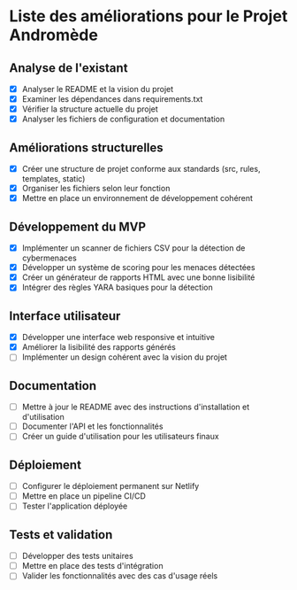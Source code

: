 # Liste des améliorations pour le Projet Andromède

## Analyse de l'existant
- [x] Analyser le README et la vision du projet
- [x] Examiner les dépendances dans requirements.txt
- [x] Vérifier la structure actuelle du projet
- [x] Analyser les fichiers de configuration et documentation

## Améliorations structurelles
- [x] Créer une structure de projet conforme aux standards (src, rules, templates, static)
- [x] Organiser les fichiers selon leur fonction
- [x] Mettre en place un environnement de développement cohérent

## Développement du MVP
- [x] Implémenter un scanner de fichiers CSV pour la détection de cybermenaces
- [x] Développer un système de scoring pour les menaces détectées
- [x] Créer un générateur de rapports HTML avec une bonne lisibilité
- [x] Intégrer des règles YARA basiques pour la détection

## Interface utilisateur
- [x] Développer une interface web responsive et intuitive
- [x] Améliorer la lisibilité des rapports générés
- [ ] Implémenter un design cohérent avec la vision du projet

## Documentation
- [ ] Mettre à jour le README avec des instructions d'installation et d'utilisation
- [ ] Documenter l'API et les fonctionnalités
- [ ] Créer un guide d'utilisation pour les utilisateurs finaux

## Déploiement
- [ ] Configurer le déploiement permanent sur Netlify
- [ ] Mettre en place un pipeline CI/CD
- [ ] Tester l'application déployée

## Tests et validation
- [ ] Développer des tests unitaires
- [ ] Mettre en place des tests d'intégration
- [ ] Valider les fonctionnalités avec des cas d'usage réels
